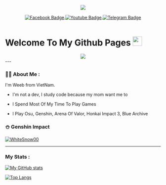 <p>
   <div id="header" align="center">
  <a href="https://www.youtube.com/watch?v=jtGt-_VZkp4"><img src="https://github.com/WhiteSnow00/WhiteSnow00/blob/main/Ayaka.gif" /></a>
     <br>
</div>
<div align="center" id="badges">
  </p align="center">
  <a href="https://www.facebook.com/F.Ena.2001/">
    <img align="center"
         src="https://img.shields.io/badge/Facebook-blue?style=for-the-badge&logo=facebook&logoColor=white" alt="Facebook Badge"/>
  </a>
  <a href="https://www.youtube.com/channel/UCOyDACjbauabnKgSrn4Z-Ag">
    <img align="center"
         src="https://img.shields.io/badge/YouTube-red?style=for-the-badge&logo=youtube&logoColor=white" alt="Youtube Badge"/>
  </a>
  <a href="https://t.me/sech_ayaya">
    <img align="center"
         src="https://img.shields.io/badge/Telegram-gray?style=for-the-badge&logo=Telegram&logoColor=white" alt="Telegram Badge"/>
  </a>
  
</div >
<p align = "center"> <img src = "https://komarev.com/ghpvc/?username=WhiteSnow00&style=flat-square&color=blue"alt =""/> </p>

<h1>
  Welcome To My Github Pages
  <img src="https://media.giphy.com/media/hvRJCLFzcasrR4ia7z/giphy.gif" width="30px"/>
</h1>
<div align="center">
  <a href="https://www.youtube.com/watch?v=wefOI4tnW08"><img src="https://github.com/WhiteSnow00/WhiteSnow00/blob/main/Ayaya.gif"/></a>
</div>
---

### :woman_technologist: About Me :
I'm Weeb from VietNam.
-  I'm not a dev, I study code because my mom want me to

-  I Spend Most Of My Time To Play Games

-  I Play Osu, Genshin, Arena Of Valor, Honkai Impact 3, Blue Archive

### ⛄ Genshin Impact
[![WhiteSnow00](https://genshin-card.getloli.com/58/76311298.png)](https://www.youtube.com/watch?v=5RvrTBMcIeo)

---
### My Stats :

[![My GitHub stats](https://github-readme-stats.vercel.app/api?username=WhiteSnow00&show_icons=true&include_all_commits=true&theme=tokyonight)](https://www.youtube.com/watch?v=WE9ZsbA2TXw)

[![Top Langs](https://github-readme-stats.vercel.app/api/top-langs/?username=WhiteSnow00&layout=compact&langs_count=10&theme=tokyonight)](https://www.youtube.com/watch?v=PSwR6c8iV6o)

